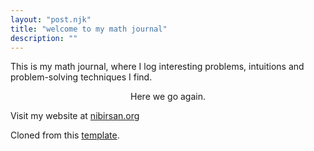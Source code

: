 ```yaml
---
layout: "post.njk"
title: "welcome to my math journal"
description: ""
---
```


This is my math journal, where I log interesting problems, intuitions and problem-solving techniques I find. 

$$
\text{Here we go again.}
$$

Visit my website at [nibirsan.org](https://nibirsan.org)

Cloned from this [template](https://github.com/CondensedMilk7/eleventy-academic-template).
